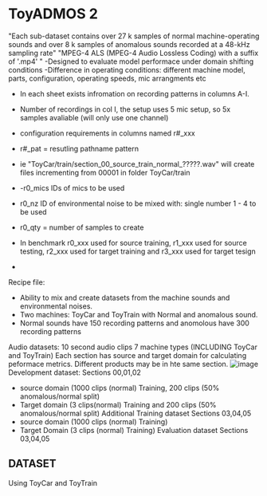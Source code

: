 # ToyADMOS 2 
"Each sub-dataset contains over 27 k samples of normal machine-operating sounds and over 8 k samples of anomalous sounds recorded at a 48-kHz sampling rate"
"MPEG-4 ALS (MPEG-4 Audio Lossless Coding) with a suffix of '.mp4' "
-Designed to evaluate model performace under domain shifting conditions
-Difference in operating conditions: different machine model, parts, configuration, operating speeds, mic arrangments etc
- In each sheet exists infromation on recording patterns in columns A-I.
- Number of recordings in col I, the setup uses 5 mic setup, so 5x samples avaliable (will only use one channel)

- configuration requirements in columns named r#_xxx
- r#_pat = resutling pathname pattern
- ie "ToyCar/train/section_00_source_train_normal_?????.wav" will create files incrementing from 00001 in folder ToyCar/train
- -r0_mics IDs of mics to be used
- r0_nz ID of environmental noise to be mixed with: single number 1 - 4 to be used
- r0_qty = number of samples to create
- In benchmark r0_xxx used for source training, r1_xxx used for source testing, r2_xxx used for target training and r3_xxx used for target tesign
- 




Recipe file: 
- Ability to mix and create datasets from the machine sounds and environmental noises.
- Two machines: ToyCar and ToyTrain with Normal and anomalous sound.
- Normal sounds have 150 recording patterns and anomolous have 300 recording patterns



Audio datasets:
10 second audio clips
7 machine types (INCLUDING ToyCar and ToyTrain)
Each section has source and target domain for calculating peformace metrics.
 Different products may be in hte same section.
![image](https://github.com/user-attachments/assets/b7f4d0ad-b0ba-4afb-a70a-d5a64848b73c)
Development dataset: 
Sections 00,01,02
 - source domain (1000 clips (normal) Training,
200 clips (50% anomalous/normal split)
- Target domain (3 clips(normal) Training and 200 clips (50% anomalous/normal split)
Additional Training dataset
Sections 03,04,05
 - source domain (1000 clips (normal) Training)
 - Target Domain (3 clips (normal) Training)
Evaluation dataset
Sections 03,04,05




## DATASET
Using ToyCar and ToyTrain


